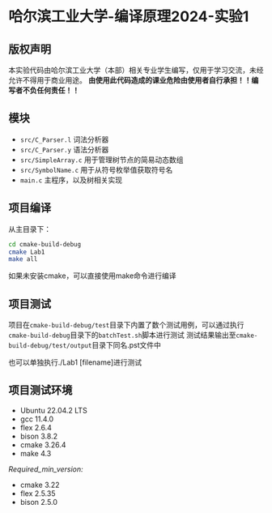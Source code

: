 # 哈尔滨工业大学-编译原理2024-实验1

## 版权声明

本实验代码由哈尔滨工业大学（本部）相关专业学生编写，仅用于学习交流，未经允许不得用于商业用途。
**由使用此代码造成的课业危险由使用者自行承担！！编写者不负任何责任！！**

## 模块

- `src/C_Parser.l` 词法分析器
- `src/C_Parser.y` 语法分析器
- `src/SimpleArray.c` 用于管理树节点的简易动态数组
- `src/SymbolName.c` 用于从符号枚举值获取符号名
- `main.c` 主程序，以及树相关实现

## 项目编译

从主目录下：

```bash
cd cmake-build-debug
cmake Lab1
make all
```

如果未安装cmake，可以直接使用make命令进行编译

## 项目测试

项目在`cmake-build-debug/test`目录下内置了数个测试用例，可以通过执行`cmake-build-debug`目录下的`batchTest.sh`脚本进行测试
测试结果输出至`cmake-build-debug/test/output`目录下同名.pst文件中

也可以单独执行./Lab1 [filename]进行测试

## 项目测试环境

- Ubuntu 22.04.2 LTS
- gcc 11.4.0
- flex 2.6.4
- bison 3.8.2
- cmake 3.26.4
- make 4.3

*Required_min_version:*

- cmake 3.22
- flex 2.5.35
- bison 2.5.0
